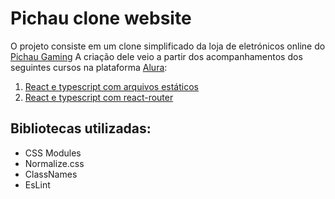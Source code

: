 # Pichau clone website

O projeto consiste em um clone simplificado da loja de eletrónicos online do [Pichau Gaming](https://www.pichau.com.br/)
A criação dele veio a partir dos acompanhamentos dos seguintes cursos na plataforma [Alura](https://www.alura.com.br):

  1. [React e typescript com arquivos estáticos](https://cursos.alura.com.br/course/react-arquivos-estaticos)
  2. [React e typescript com react-router](https://cursos.alura.com.br/course/react-biblioteca-react-router)

## Bibliotecas utilizadas:

* CSS Modules
* Normalize.css
* ClassNames
* EsLint
